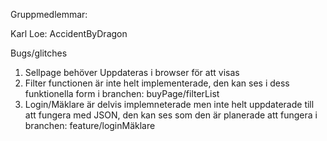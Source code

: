 Gruppmedlemmar:

Karl Loe: AccidentByDragon

Bugs/glitches
1. Sellpage behöver Uppdateras i browser för att visas
2. Filter functionen är inte helt implementerade, den kan ses i dess funktionella form i branchen: buyPage/filterList
3. Login/Mäklare är delvis implemneterade men inte helt uppdaterade till att fungera med JSON, den kan ses som den är planerade att fungera i branchen: feature/loginMäklare
